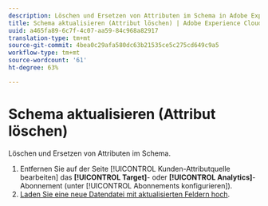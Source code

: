 ```yaml
---
description: Löschen und Ersetzen von Attributen im Schema in Adobe Experience Cloud.
title: Schema aktualisieren (Attribut löschen) | Adobe Experience Cloud
uuid: a465fa89-6c7f-4c07-aa59-84c968a82917
translation-type: tm+mt
source-git-commit: 4bea0c29afa580dc63b21535ce5c275cd649c9a5
workflow-type: tm+mt
source-wordcount: '61'
ht-degree: 63%

---
```



# Schema aktualisieren (Attribut löschen)

Löschen und Ersetzen von Attributen im Schema.

1. Entfernen Sie auf der Seite [!UICONTROL Kunden-Attributquelle bearbeiten] das **[!UICONTROL Target]**- oder **[!UICONTROL Analytics]**-Abonnement (unter [!UICONTROL Abonnements konfigurieren]).
1. [Laden Sie eine neue Datendatei mit aktualisierten Feldern hoch](../attributes/t-crs-usecase.md#task_BCC327B2A0EF4A1BBB2934013AB92B78).
